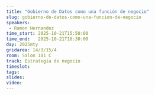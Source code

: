 ```yaml
---
title: "Gobierno de Datos como una función de negocio"
slug: gobierno-de-datos-como-una-funcion-de-negocio
speakers:
 - Ramon Hernandez
time_start: 2025-10-21T15:50:00
time_end:   2025-10-21T16:30:00
day: 2025mty
gridarea: 14/3/15/4
room: Salon 101 C
track: Estrategia de negocio
timeslot: 
tags:
slides: 
video: 
---
```


